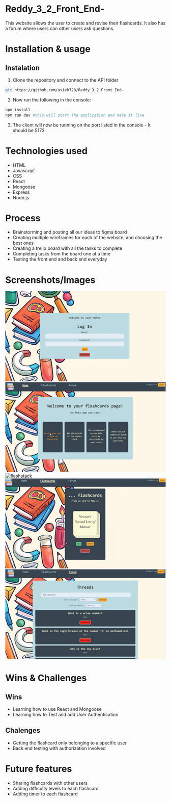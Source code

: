 # Reddy_3_2_Front_End-
This website allows the user to create and revise their flashcards. It also has a forum where users can other users ask questions.

# Installation & usage
## Instalation

1. Clone the repository and connect to the API folder
```sh
git https://github.com/asiek728/Reddy_3_2_Front_End-

```  

2. Now run the following in the console:
```sh
npm install
npm run dev #this will start the application and make it live
```
3. The client will now be running on the port listed in the console - It should be 5173.  


# Technologies used
- HTML
- Javascript
- CSS
- React
- Mongoose
- Express
- Node.js

# Process
- Brainstorming and posting all our ideas to figma board
- Creating multiple wireframes for each of the website, and choosing the best ones
- Creating a trello board with all the tasks to complete
- Completing tasks from the board one at a time
- Testing the front end and back end everyday

# Screenshots/Images
![login](./screenshots/login.PNG)
![homepage](./screenshots/homepage.PNG)
![flashstack](./screenshots/flashstack.PNG)
![flashcard](./screenshots/flashcard.PNG)
![forum](./screenshots/forum.PNG)

# Wins & Challenges
## Wins
- Learning how to use React and Mongoose
- Learning how to Test and add User Authentication

## Chalenges
- Getting the flashcard only belonging to a specific user
- Back end testing with authorization involved

# Future features
- Sharing flashcards with other users
- Adding difficulty levels to each flashcard
- Adding timer to each flashcard
